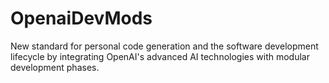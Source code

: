 # OpenaiDevMods
New standard for personal code generation and the software development lifecycle by integrating OpenAI's advanced AI technologies with modular development phases. 
